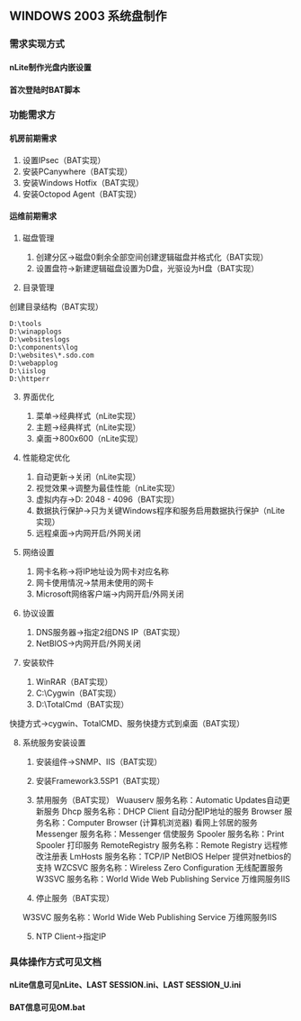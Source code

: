 ## WINDOWS 2003 系统盘制作

### 需求实现方式
#### nLite制作光盘内嵌设置
#### 首次登陆时BAT脚本

### 功能需求方
#### 机房前期需求
1. 设置IPsec（BAT实现）
2. 安装PCanywhere（BAT实现）
3. 安装Windows Hotfix（BAT实现）
4. 安装Octopod Agent（BAT实现）

#### 运维前期需求

1. 磁盘管理
    1. 创建分区->磁盘0剩余全部空间创建逻辑磁盘并格式化（BAT实现） 
    2. 设置盘符->新建逻辑磁盘设置为D盘，光驱设为H盘（BAT实现）

2. 目录管理

创建目录结构（BAT实现）

    D:\tools
    D:\winapplogs
    D:\websiteslogs
    D:\components\log
    D:\websites\*.sdo.com
    D:\webapplog
    D:\iislog
    D:\httperr

3. 界面优化

    1. 菜单->经典样式（nLite实现）
    2. 主题->经典样式（nLite实现）
    3. 桌面->800x600（nLite实现）

4. 性能稳定优化

    1. 自动更新->关闭（nLite实现）
    2. 视觉效果->调整为最佳性能（nLite实现）
    3. 虚拟内存->D: 2048 - 4096（BAT实现）
    4. 数据执行保护->只为关键Windows程序和服务启用数据执行保护（nLite实现）
    5. 远程桌面->内网开启/外网关闭

5. 网络设置

    1. 网卡名称->将IP地址设为网卡对应名称
    2. 网卡使用情况->禁用未使用的网卡
    3. Microsoft网络客户端->内网开启/外网关闭

6. 协议设置

    1. DNS服务器->指定2组DNS IP（BAT实现）
    2. NetBIOS->内网开启/外网关闭

7. 安装软件

    1. WinRAR（BAT实现）
    2. C:\Cygwin（BAT实现）
    3. D:\TotalCmd（BAT实现）

快捷方式->cygwin、TotalCMD、服务快捷方式到桌面（BAT实现）

8. 系统服务安装设置

    1. 安装组件->SNMP、IIS（BAT实现）
    2. 安装Framework3.5SP1（BAT实现）

    3. 禁用服务（BAT实现）
    Wuauserv 服务名称：Automatic Updates自动更新服务
    Dhcp 服务名称：DHCP Client 自动分配IP地址的服务
    Browser 服务名称：Computer Browser (计算机浏览器) 看网上邻居的服务
    Messenger 服务名称：Messenger 信使服务
    Spooler 服务名称：Print Spooler 打印服务
    RemoteRegistry 服务名称：Remote Registry 远程修改注册表
    LmHosts 服务名称：TCP/IP NetBIOS Helper 提供对netbios的支持
    WZCSVC 服务名称：Wireless Zero Configuration 无线配置服务
    W3SVC 服务名称：World Wide Web Publishing Service 万维网服务IIS

    4. 停止服务（BAT实现）

    W3SVC 服务名称：World Wide Web Publishing Service 万维网服务IIS

    5. NTP Client->指定IP

### 具体操作方式可见文档
#### nLite信息可见nLite、LAST SESSION.ini、LAST SESSION_U.ini
#### BAT信息可见OM.bat